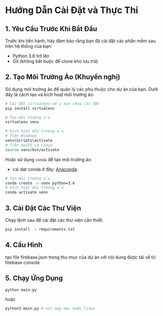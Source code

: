 # Hướng Dẫn Cài Đặt và Thực Thi

## 1. Yêu Cầu Trước Khi Bắt Đầu

Trước khi tiến hành, hãy đảm bảo rằng bạn đã cài đặt các phần mềm sau trên hệ thống của bạn:

- Python 3.6 trở lên
- Git (không bắt buộc để clone kho lưu trữ)

## 2. Tạo Môi Trường Ảo (Khuyến nghị)

Sử dụng môi trường ảo để quản lý các phụ thuộc cho dự án của bạn. Dưới đây là cách tạo và kích hoạt môi trường ảo:

```bash
# Cài đặt virtualenv nếu bạn chưa cài đặt
pip install virtualenv

# Tạo môi trường ảo
virtualenv venv

# Kích hoạt môi trường ảo
# Trên Windows
venv\Scripts\activate
# Trên macOS và Linux
source venv/bin/activate
```
Hoặc sử dụng `conda` để tạo môi trường ảo:
- cai dat conda ở đây: [Anaconda](https://docs.conda.io/projects/conda/en/latest/user-guide/install/index.html)

```bash
# Tạo môi trường ảo
conda create -n venv python=3.6
# Kích hoạt môi trường ảo
conda activate venv
```
## 3. Cài Đặt Các Thư Viện
Chạy lệnh sau để cài đặt các thư viện cần thiết:

```bash
pip install -r requirements.txt
```
## 4. Cấu Hình
tạo file firebase.json trong thư mục của dự án với nội dung được tải về từ firebase console

## 5. Chạy Ứng Dụng

```bash
python main.py
```
hoặc
```bash
python3 main.py # với máy mac hoặc linux
```

